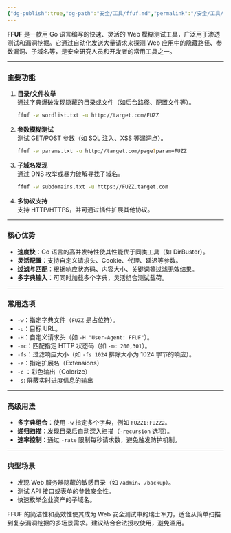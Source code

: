 ```yaml
---
{"dg-publish":true,"dg-path":"安全/工具/ffuf.md","permalink":"/安全/工具/ffuf/","title":"ffuf"}
---
```


**FFUF** 是一款用 Go 语言编写的快速、灵活的 Web 模糊测试工具，广泛用于渗透测试和漏洞挖掘。它通过自动化发送大量请求来探测 Web 应用中的隐藏路径、参数漏洞、子域名等，是安全研究人员和开发者的常用工具之一。

---

### **主要功能**
1. **目录/文件枚举**  
   通过字典爆破发现隐藏的目录或文件（如后台路径、配置文件等）。
   ```bash
   ffuf -w wordlist.txt -u http://target.com/FUZZ
   ```

2. **参数模糊测试**  
   测试 GET/POST 参数（如 SQL 注入、XSS 等漏洞点）。
   ```bash
   ffuf -w params.txt -u http://target.com/page?param=FUZZ
   ```

3. **子域名发现**  
   通过 DNS 枚举或暴力破解寻找子域名。
   ```bash
   ffuf -w subdomains.txt -u https://FUZZ.target.com
   ```

4. **多协议支持**  
   支持 HTTP/HTTPS，并可通过插件扩展其他协议。

---

### **核心优势**
- **速度快**：Go 语言的高并发特性使其性能优于同类工具（如 DirBuster）。
- **灵活配置**：支持自定义请求头、Cookie、代理、延迟等参数。
- **过滤与匹配**：根据响应状态码、内容大小、关键词等过滤无效结果。
- **多字典输入**：可同时加载多个字典，灵活组合测试载荷。

---

### **常用选项**
- `-w`：指定字典文件（`FUZZ` 是占位符）。
- `-u`：目标 URL。
- `-H`：自定义请求头（如 `-H "User-Agent: FFUF"`）。
- `-mc`：匹配指定 HTTP 状态码（如 `-mc 200,301`）。
- `-fs`：过滤响应大小（如 `-fs 1024` 排除大小为 1024 字节的响应）。
- `-e`：指定扩展名（Extensions）
-  `-c` ：彩色输出（Colorize）
- `-s`: 屏蔽实时进度信息的输出

---

### **高级用法**
- **多字典组合**：使用 `-w` 指定多个字典，例如 `FUZZ1:FUZZ2`。
- **递归扫描**：发现目录后自动深入扫描（`-recursion` 选项）。
- **速率控制**：通过 `-rate` 限制每秒请求数，避免触发防护机制。

---

### **典型场景**
- 发现 Web 服务器隐藏的敏感目录（如 `/admin`、`/backup`）。
- 测试 API 接口或表单的参数安全性。
- 快速枚举企业资产的子域名。

FFUF 的简洁性和高效性使其成为 Web 安全测试中的瑞士军刀，适合从简单扫描到复杂漏洞挖掘的多场景需求。建议结合合法授权使用，避免滥用。